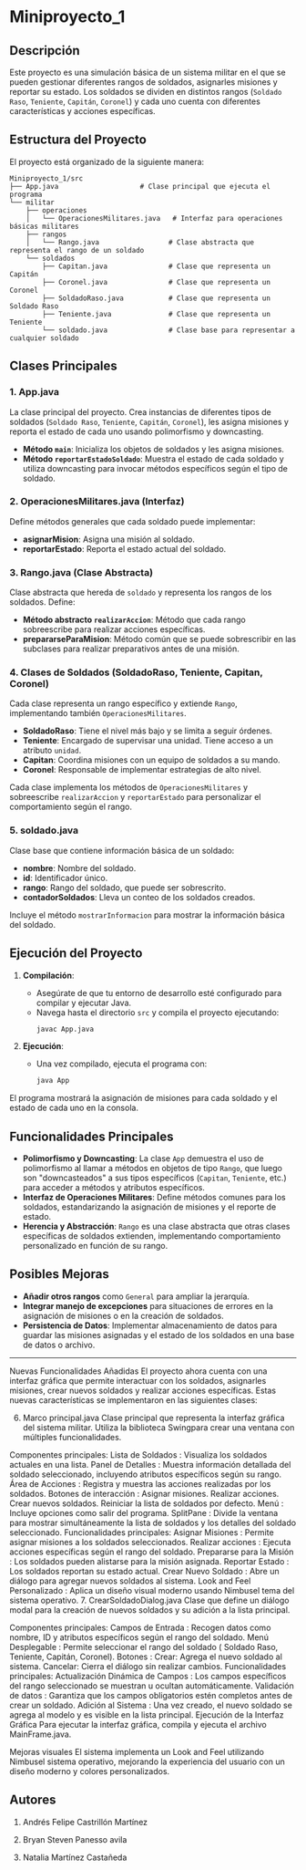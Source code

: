 
# Miniproyecto_1

## Descripción

Este proyecto es una simulación básica de un sistema militar en el que se pueden gestionar diferentes rangos de soldados, asignarles misiones y reportar su estado. Los soldados se dividen en distintos rangos (`Soldado Raso`, `Teniente`, `Capitán`, `Coronel`) y cada uno cuenta con diferentes características y acciones específicas.

## Estructura del Proyecto

El proyecto está organizado de la siguiente manera:

```
Miniproyecto_1/src
├── App.java                    # Clase principal que ejecuta el programa
└── militar
    ├── operaciones
    │   └── OperacionesMilitares.java   # Interfaz para operaciones básicas militares
    ├── rangos
    │   └── Rango.java                 # Clase abstracta que representa el rango de un soldado
    └── soldados
        ├── Capitan.java               # Clase que representa un Capitán
        ├── Coronel.java               # Clase que representa un Coronel
        ├── SoldadoRaso.java           # Clase que representa un Soldado Raso
        ├── Teniente.java              # Clase que representa un Teniente
        └── soldado.java               # Clase base para representar a cualquier soldado
```

## Clases Principales

### 1. App.java

La clase principal del proyecto. Crea instancias de diferentes tipos de soldados (`Soldado Raso`, `Teniente`, `Capitán`, `Coronel`), les asigna misiones y reporta el estado de cada uno usando polimorfismo y downcasting.

- **Método `main`**: Inicializa los objetos de soldados y les asigna misiones.
- **Método `reportarEstadoSoldado`**: Muestra el estado de cada soldado y utiliza downcasting para invocar métodos específicos según el tipo de soldado.

### 2. OperacionesMilitares.java (Interfaz)

Define métodos generales que cada soldado puede implementar:
- **asignarMision**: Asigna una misión al soldado.
- **reportarEstado**: Reporta el estado actual del soldado.

### 3. Rango.java (Clase Abstracta)

Clase abstracta que hereda de `soldado` y representa los rangos de los soldados. Define:
- **Método abstracto `realizarAccion`**: Método que cada rango sobreescribe para realizar acciones específicas.
- **prepararseParaMision**: Método común que se puede sobrescribir en las subclases para realizar preparativos antes de una misión.

### 4. Clases de Soldados (SoldadoRaso, Teniente, Capitan, Coronel)

Cada clase representa un rango específico y extiende `Rango`, implementando también `OperacionesMilitares`.

- **SoldadoRaso**: Tiene el nivel más bajo y se limita a seguir órdenes.
- **Teniente**: Encargado de supervisar una unidad. Tiene acceso a un atributo `unidad`.
- **Capitan**: Coordina misiones con un equipo de soldados a su mando.
- **Coronel**: Responsable de implementar estrategias de alto nivel.

Cada clase implementa los métodos de `OperacionesMilitares` y sobreescribe `realizarAccion` y `reportarEstado` para personalizar el comportamiento según el rango.

### 5. soldado.java

Clase base que contiene información básica de un soldado:
- **nombre**: Nombre del soldado.
- **id**: Identificador único.
- **rango**: Rango del soldado, que puede ser sobrescrito.
- **contadorSoldados**: Lleva un conteo de los soldados creados.

Incluye el método `mostrarInformacion` para mostrar la información básica del soldado.

## Ejecución del Proyecto

1. **Compilación**:
   - Asegúrate de que tu entorno de desarrollo esté configurado para compilar y ejecutar Java.
   - Navega hasta el directorio `src` y compila el proyecto ejecutando:
     ```bash
     javac App.java
     ```

2. **Ejecución**:
   - Una vez compilado, ejecuta el programa con:
     ```bash
     java App
     ```

El programa mostrará la asignación de misiones para cada soldado y el estado de cada uno en la consola.

## Funcionalidades Principales

- **Polimorfismo y Downcasting**: La clase `App` demuestra el uso de polimorfismo al llamar a métodos en objetos de tipo `Rango`, que luego son "downcasteados" a sus tipos específicos (`Capitan`, `Teniente`, etc.) para acceder a métodos y atributos específicos.
- **Interfaz de Operaciones Militares**: Define métodos comunes para los soldados, estandarizando la asignación de misiones y el reporte de estado.
- **Herencia y Abstracción**: `Rango` es una clase abstracta que otras clases específicas de soldados extienden, implementando comportamiento personalizado en función de su rango.

## Posibles Mejoras

- **Añadir otros rangos** como `General` para ampliar la jerarquía.
- **Integrar manejo de excepciones** para situaciones de errores en la asignación de misiones o en la creación de soldados.
- **Persistencia de Datos**: Implementar almacenamiento de datos para guardar las misiones asignadas y el estado de los soldados en una base de datos o archivo.

------------------------------------------------------------------------------------------------------------------------------------------------------------------------------------------

Nuevas Funcionalidades Añadidas
El proyecto ahora cuenta con una interfaz gráfica que permite interactuar con los soldados, asignarles misiones, crear nuevos soldados y realizar acciones específicas. Estas nuevas características se implementaron en las siguientes clases:

6. Marco principal.java
Clase principal que representa la interfaz gráfica del sistema militar. Utiliza la biblioteca Swingpara crear una ventana con múltiples funcionalidades.

Componentes principales:
Lista de Soldados : Visualiza los soldados actuales en una lista.
Panel de Detalles : Muestra información detallada del soldado seleccionado, incluyendo atributos específicos según su rango.
Área de Acciones : Registra y muestra las acciones realizadas por los soldados.
Botones de interacción :
Asignar misiones.
Realizar acciones.
Crear nuevos soldados.
Reiniciar la lista de soldados por defecto.
Menú : Incluye opciones como salir del programa.
SplitPane : Divide la ventana para mostrar simultáneamente la lista de soldados y los detalles del soldado seleccionado.
Funcionalidades principales:
Asignar Misiones : Permite asignar misiones a los soldados seleccionados.
Realizar acciones : Ejecuta acciones específicas según el rango del soldado.
Prepararse para la Misión : Los soldados pueden alistarse para la misión asignada.
Reportar Estado : Los soldados reportan su estado actual.
Crear Nuevo Soldado : Abre un diálogo para agregar nuevos soldados al sistema.
Look and Feel Personalizado : Aplica un diseño visual moderno usando Nimbusel tema del sistema operativo.
7. CrearSoldadoDialog.java
Clase que define un diálogo modal para la creación de nuevos soldados y su adición a la lista principal.

Componentes principales:
Campos de Entrada : Recogen datos como nombre, ID y atributos específicos según el rango del soldado.
Menú Desplegable : Permite seleccionar el rango del soldado ( Soldado Raso, Teniente, Capitán, Coronel).
Botones :
Crear: Agrega el nuevo soldado al sistema.
Cancelar: Cierra el diálogo sin realizar cambios.
Funcionalidades principales:
Actualización Dinámica de Campos : Los campos específicos del rango seleccionado se muestran u ocultan automáticamente.
Validación de datos : Garantiza que los campos obligatorios estén completos antes de crear un soldado.
Adición al Sistema : Una vez creado, el nuevo soldado se agrega al modelo y es visible en la lista principal.
Ejecución de la Interfaz Gráfica
Para ejecutar la interfaz gráfica, compila y ejecuta el archivo MainFrame.java.

Mejoras visuales
El sistema implementa un Look and Feel utilizando Nimbusel sistema operativo, mejorando la experiencia del usuario con un diseño moderno y colores personalizados.

    



## Autores

 1.  Andrés Felipe Castrillón Martínez
    
2.  Bryan Steven Panesso avila
    
3.  Natalia Martínez Castañeda
